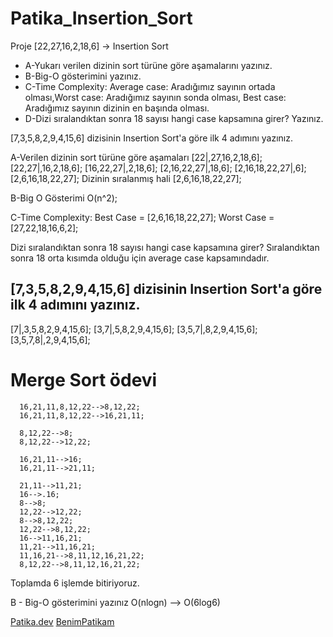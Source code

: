 # Patika_Insertion_Sort

Proje
[22,27,16,2,18,6] -> Insertion Sort

- A-Yukarı verilen dizinin sort türüne göre aşamalarını yazınız.
- B-Big-O gösterimini yazınız.
- C-Time Complexity: Average case: Aradığımız sayının ortada olması,Worst case: Aradığımız sayının sonda olması, Best case: Aradığımız sayının dizinin en başında olması.
- D-Dizi sıralandıktan sonra 18 sayısı hangi case kapsamına girer? Yazınız.

[7,3,5,8,2,9,4,15,6] dizisinin Insertion Sort'a göre ilk 4 adımını yazınız.

A-Verilen dizinin sort türüne göre aşamaları
   [22|,27,16,2,18,6];
   [22,27|,16,2,18,6];
   [16,22,27|,2,18,6];
   [2,16,22,27|,18,6];
   [2,16,18,22,27|,6];
   [2,6,16,18,22,27];
   Dizinin sıralanmış hali [2,6,16,18,22,27];
 
B-Big O Gösterimi
  O(n^2);
 
C-Time Complexity:
 Best Case  = [2,6,16,18,22,27];
 Worst Case = [27,22,18,16,6,2];

Dizi sıralandıktan sonra 18 sayısı hangi case kapsamına girer?
Sıralandıktan sonra 18 orta kısımda olduğu için average case kapsamındadır.
 
## [7,3,5,8,2,9,4,15,6] dizisinin Insertion Sort'a göre ilk 4 adımını yazınız.
   [7|,3,5,8,2,9,4,15,6];
   [3,7|,5,8,2,9,4,15,6];
   [3,5,7|,8,2,9,4,15,6];
   [3,5,7,8|,2,9,4,15,6];
  
 # Merge Sort ödevi
      16,21,11,8,12,22-->8,12,22;
      16,21,11,8,12,22-->16,21,11;
      
      8,12,22-->8;
      8,12,22-->12,22;

      16,21,11-->16;
      16,21,11-->21,11;
      
      21,11-->11,21;
      16-->.16;
      8-->8;
      12,22-->12,22;
      8-->8,12,22;
      12,22-->8,12,22;
      16-->11,16,21;
      11,21-->11,16,21;
      11,16,21-->8,11,12,16,21,22;
      8,12,22-->8,11,12,16,21,22;

Toplamda 6 işlemde bitiriyoruz.

B - Big-O gösterimini yazınız
O(nlogn) --> O(6log6)

 
  
[Patika.dev](https://www.patika.dev/tr)
[BenimPatikam](https://app.patika.dev/sparkus)
